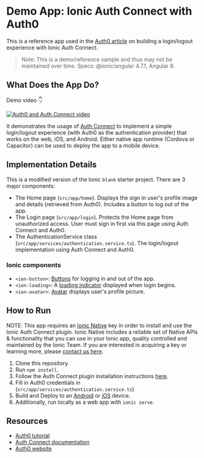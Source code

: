 # Demo App: Ionic Auth Connect with Auth0

This is a reference app used in the [Auth0 article](https://auth0.com/blog/adding-auth0-to-an-ionic-angular-app-using-auth-connect/) on building a login/logout experience with Ionic Auth Connect.

> Note: This is a demo/reference sample and thus may not be maintained over time. Specs: @ionic/angular 4.7.1, Angular 8.

## What Does the App Do?

Demo video 👇

[![Auth0 and Auth Connect video](http://img.youtube.com/vi/L04P2ydnUB4/0.jpg)](http://www.youtube.com/watch?v=L04P2ydnUB4 "Demo: Auth0 with Ionic Auth Connect")

It demonstrates the usage of [Auth Connect](https://ionicframework.com/auth-connect) to implement a simple login/logout experience (with Auth0 as the authentication provider) that works 
on the web, iOS, and Android. Either native app runtime (Cordova or Capacitor) can be used to deploy the app to a mobile device.

## Implementation Details

This is a modified version of the Ionic `blank` starter project. There are 3 major components:

* The Home page (`src/app/home`). Displays the sign in user's profile image and details (retrieved from Auth0). Includes a button to log out of the app.
* The Login page (`src/app/login`). Protects the Home page from unauthorized access. User must sign in first via this page using Auth Connect and Auth0.
* The AuthenticationService class (`src/app/services/authentication.service.ts`). The login/logout implementation using Auth Connect and Auth0.

### Ionic components

* `<ion-button>`: [Buttons](https://ionicframework.com/docs/api/button) for logging in and out of the app.
* `<ion-loading>`: A [loading indicator](https://ionicframework.com/docs/api/loading) displayed when login begins.
* `<ion-avatar>`: [Avatar](https://ionicframework.com/docs/api/avatar) displays user's profile picture.

## How to Run

NOTE: This app requires an [Ionic Native](https://ionicframework.com/docs/enterprise) key in order to install and use the Ionic Auth Connect plugin. Ionic Native includes a reliable set of Native APIs & functionality that you can use in your Ionic app, quality controlled and maintained by the Ionic Team.
If you are interested in acquiring a key or learning more, please [contact us here](https://ionicframework.com/enterprise/contact).

1) Clone this repository.
2) Run `npm install`.
3) Follow the Auth Connect plugin installation instructions [here](https://ionicframework.com/docs/enterprise/auth-connect).
4) Fill in Auth0 credentials in (`src/app/services/authentication.service.ts`)
5) Build and Deploy to an [Android](https://ionicframework.com/docs/building/android) or [iOS](https://ionicframework.com/docs/building/ios) device.
6) Additionally, run locally as a web app with `ionic serve`.

## Resources

* [Auth0 tutorial](https://auth0.com/blog/adding-auth0-to-an-ionic-angular-app-using-auth-connect/)
* [Auth Connect documentation](https://ionicframework.com/docs/enterprise/auth-connect)
* [Auth0 website](https://auth0.com)
